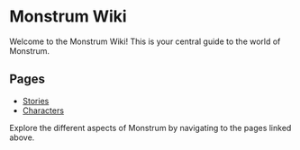 # Monstrum Wiki

Welcome to the Monstrum Wiki! This is your central guide to the world of Monstrum.

## Pages

- [Stories](stories.md)
- [Characters](characters.md)

Explore the different aspects of Monstrum by navigating to the pages linked above.
